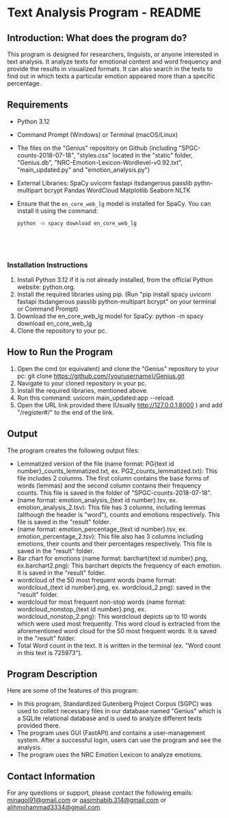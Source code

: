 # Text Analysis Program - README

## Introduction: What does the program do?

This program is designed for researchers, linguists, or anyone interested in text analysis. It analyze texts for emotional content and word frequency and provide the results in visualized formats. It can also search in the texts to find out in which texts a particular emotion appeared more than a specific percentage.

 




## Requirements
- Python 3.12
- Command Prompt (Windows) or Terminal (macOS/Linux)
- The files on the "Genius" repository on Github (including "SPGC-counts-2018-07-18", "styles.css" located in the "static" folder, "Genius.db", "NRC-Emotion-Lexicon-Wordlevel-v0.92.txt", "main_updated.py" and "emotion_analysis.py")
- External Libraries:
   SpaCy
   uvicorn
   fastapi
   itsdangerous
   passlib
   pythn-multipart
   bcrypt
   Pandas
   WordCloud
   Matplotlib
   Seaborn
   NLTK
  
- Ensure that the `en_core_web_lg` model is installed for SpaCy. You can install it using the command:
  ```bash
  python -m spacy download en_core_web_lg






### Installation Instructions
1. Install Python 3.12 if it is not already installed, from the official Python website: python.org.
2. Install the required libraries using pip. (Run "pip install spacy uvicorn fastapi itsdangerous passlib python-multipart bcrypt" on your terminal or Command Prompt)
3. Download the en_core_web_lg model for SpaCy: python -m spacy download en_core_web_lg
4. Clone the repository to your pc.


## How to Run the Program
1. Open the cmd (or equivalent) and clone the "Genius" repository to your pc: git clone https://github.com/{yourusername}/Genius.git
2. Navigate to your cloned repository in your pc.
3. Install the required libraries, mentioned above.
4. Run this command: uvicorn main_updated:app --reload.
5. Open the URL link provided there (Usually http://127.0.0.1:8000 ) and add "/register#/" to the end of the link.



## Output
The program creates the following output files:
- Lemmatized version of the file (name format: PG{text id number}_counts_lemmatized.txt, ex. PG2_counts_lemmatized.txt): This file includes 2 columns. The first column contains the base forms of words (lemmas) and the second column contains their frequency counts. This file is saved in the folder of "SPGC-counts-2018-07-18".
- (name format: emotion_analysis_{text id number}.tsv, ex. emotion_analysis_2.tsv): This file has 3 columns, including lemmas (although the header is "word"), counts and emotions respectively. This file is saved in the "result" folder.
- (name format: emotion_percentage_{text id number}.tsv, ex. emotion_percentage_2.tsv): This file also has 3 columns including emotions, their counts and their percentages respectively. This file is saved in the "result" folder.
- Bar chart for emotions (name format: barchart{text id number}.png, ex.barchart2.png): This barchart depicts the frequency of each emotion. It is saved in the "result" folder.
- wordcloud of the 50 most frequent words (name format: wordcloud_{text id number}.png, ex. wordcloud_2.png): saved in the "result" folder.
- wordcloud for most frequent non-stop words (name format: wordcloud_nonstop_{text id number}.png, ex. wordcloud_nonstop_2.png): This wordcloud depicts up to 10 words which were used most frequently. This word cloud is extracted from the aforementioned word cloud for the 50 most frequent words. It is saved in the "result" folder. 
- Total Word count in the text. It is written in the terminal (ex. "Word count in this text is  725973").


## Program Description
Here are some of the features of this program:
- In this program, Standardized Gutenberg Project Corpus (SGPC) was used to collect necessary files in our database named "Genius" which is a SQLite relational database and is used to analyze different texts provided there. 
- The program uses GUI (FastAPI) and contains a user-management system. After a successful login, users can use the program and see the analysis.
- The program uses the NRC Emotion Lexicon to analyze emotions.



## Contact Information
For any questions or support, please contact the following emails:
minagol91@gmail.com
or
qasimhabib.314@gmail.com
or
alihmohammad3334@gmail.com

